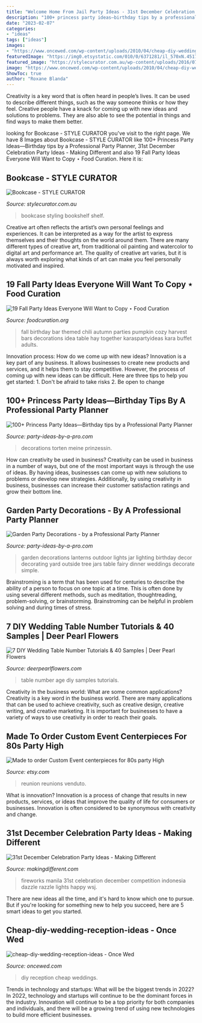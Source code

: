 ```yaml
---
title: "Welcome Home From Jail Party Ideas - 31st December Celebration Party Ideas"
description: "100+ princess party ideas—birthday tips by a professional party planner"
date: "2023-02-07"
categories:
- "ideas"
tags: ["ideas"]
images:
- "https://www.oncewed.com/wp-content/uploads/2010/04/cheap-diy-wedding-reception-ideas.jpg"
featuredImage: "https://img0.etsystatic.com/010/0/6371281/il_570xN.451765330_77aq.jpg"
featured_image: "https://stylecurator.com.au/wp-content/uploads/2016/07/Bookcase.jpg"
image: "https://www.oncewed.com/wp-content/uploads/2010/04/cheap-diy-wedding-reception-ideas.jpg"
ShowToc: true
author: "Roxane Blanda"
---
```



Creativity is a key word that is often heard in people’s lives. It can be used to describe different things, such as the way someone thinks or how they feel. Creative people have a knack for coming up with new ideas and solutions to problems. They are also able to see the potential in things and find ways to make them better.

	

		
looking for Bookcase - STYLE CURATOR you've visit to the right page. We have 8 Images about Bookcase - STYLE CURATOR like 100+ Princess Party Ideas—Birthday tips by a Professional Party Planner, 31st December Celebration Party Ideas - Making Different and also 19 Fall Party Ideas Everyone Will Want to Copy ⋆ Food Curation. Here it is:
		
    
## Bookcase - STYLE CURATOR

<img loading=lazy src="https://stylecurator.com.au/wp-content/uploads/2016/07/Bookcase.jpg" onerror="this.onerror=null;this.src='https://tse3.mm.bing.net/th?id=OIP.QwMtvFzpOWmgxcPoZQ4yHwHaLH&amp;pid=15.1';" alt="Bookcase - STYLE CURATOR">

_Source: stylecurator.com.au_

>bookcase styling bookshelf shelf. 

	

Creative art often reflects the artist’s own personal feelings and experiences. It can be interpreted as a way for the artist to express themselves and their thoughts on the world around them. There are many different types of creative art, from traditional oil painting and watercolor to digital art and performance art. The quality of creative art varies, but it is always worth exploring what kinds of art can make you feel personally motivated and inspired.

    
## 19 Fall Party Ideas Everyone Will Want To Copy ⋆ Food Curation

<img loading=lazy src="http://foodcuration.org/wp-content/uploads/2017/10/772f986657632c126bb12657f2bf5cd5.jpg" onerror="this.onerror=null;this.src='https://tse3.mm.bing.net/th?id=OIP.gWJYfwt_IsRauoKdYLiROwHaLH&amp;pid=15.1';" alt="19 Fall Party Ideas Everyone Will Want to Copy ⋆ Food Curation">

_Source: foodcuration.org_

>fall birthday bar themed chili autumn parties pumpkin cozy harvest bars decorations idea table hay together karaspartyideas kara buffet adults. 

	

Innovation process: How do we come up with new ideas?
Innovation is a key part of any business. It allows businesses to create new products and services, and it helps them to stay competitive. However, the process of coming up with new ideas can be difficult. Here are three tips to help you get started: 1. Don't be afraid to take risks 2. Be open to change 
    
## 100+ Princess Party Ideas—Birthday Tips By A Professional Party Planner

<img loading=lazy src="https://www.party-ideas-by-a-pro.com/image-files/princessfood3c.jpg" onerror="this.onerror=null;this.src='https://tse4.mm.bing.net/th?id=OIP.25fnwnUVd3UYzJAgIxmH_QHaHZ&amp;pid=15.1';" alt="100+ Princess Party Ideas—Birthday tips by a Professional Party Planner">

_Source: party-ideas-by-a-pro.com_

>decorations torten meine prinzessin. 

	

How can creativity be used in business?
Creativity can be used in business in a number of ways, but one of the most important ways is through the use of ideas. By having ideas, businesses can come up with new solutions to problems or develop new strategies. Additionally, by using creativity in business, businesses can increase their customer satisfaction ratings and grow their bottom line.

    
## Garden Party Decorations - By A Professional Party Planner

<img loading=lazy src="http://www.party-ideas-by-a-pro.com/image-files/garden-party-decorations-glass-jar-lanterns.jpg" onerror="this.onerror=null;this.src='https://tse1.mm.bing.net/th?id=OIP.0UZRAnyFCUGl1u8qw2VWCQHaFx&amp;pid=15.1';" alt="Garden Party Decorations - by a Professional Party Planner">

_Source: party-ideas-by-a-pro.com_

>garden decorations lanterns outdoor lights jar lighting birthday decor decorating yard outside tree jars table fairy dinner weddings decorate simple. 

	

Brainstroming is a term that has been used for centuries to describe the ability of a person to focus on one topic at a time. This is often done by using several different methods, such as meditation, thoughtreading, problem-solving, or brainstorming. Brainstroming can be helpful in problem solving and during times of stress.

    
## 7 DIY Wedding Table Number Tutorials &amp; 40 Samples | Deer Pearl Flowers

<img loading=lazy src="https://www.deerpearlflowers.com/wp-content/uploads/2017/01/Age-Wedding-Table-Number-Centerpiece-2.jpg" onerror="this.onerror=null;this.src='https://tse1.mm.bing.net/th?id=OIP.EBtFSd73_VHBX_uGbNrT6gHaLH&amp;pid=15.1';" alt="7 DIY Wedding Table Number Tutorials &amp; 40 Samples | Deer Pearl Flowers">

_Source: deerpearlflowers.com_

>table number age diy samples tutorials. 

	

Creativity in the business world: What are some common applications?
Creativity is a key word in the business world. There are many applications that can be used to achieve creativity, such as creative design, creative writing, and creative marketing. It is important for businesses to have a variety of ways to use creativity in order to reach their goals.

    
## Made To Order Custom Event Centerpieces For 80s Party High

<img loading=lazy src="https://img0.etsystatic.com/010/0/6371281/il_570xN.451765330_77aq.jpg" onerror="this.onerror=null;this.src='https://tse2.mm.bing.net/th?id=OIP.R4hVRPYrwlfnD7HWCHNFvwHaJ4&amp;pid=15.1';" alt="Made to order Custom Event centerpieces for 80s party High">

_Source: etsy.com_

>reunion reunions venduto. 

	

What is innovation?
Innovation is a process of change that results in new products, services, or ideas that improve the quality of life for consumers or businesses. Innovation is often considered to be synonymous with creativity and change.

    
## 31st December Celebration Party Ideas - Making Different

<img loading=lazy src="https://www.makingdifferent.com/wp-content/uploads/2014/11/Happy-New-Year-2015.jpg" onerror="this.onerror=null;this.src='https://tse4.mm.bing.net/th?id=OIP.0EeMzeEDwxbD79hOldrurAHaE8&amp;pid=15.1';" alt="31st December Celebration Party Ideas - Making Different">

_Source: makingdifferent.com_

>fireworks manila 31st celebration december competition indonesia dazzle razzle lights happy wsj. 

	

There are new ideas all the time, and it's hard to know which one to pursue. But if you're looking for something new to help you succeed, here are 5 smart ideas to get you started.

    
## Cheap-diy-wedding-reception-ideas - Once Wed

<img loading=lazy src="https://www.oncewed.com/wp-content/uploads/2010/04/cheap-diy-wedding-reception-ideas.jpg" onerror="this.onerror=null;this.src='https://tse4.mm.bing.net/th?id=OIP.0YqCTCxwGm3AMKDwx-yAtwHaE7&amp;pid=15.1';" alt="cheap-diy-wedding-reception-ideas - Once Wed">

_Source: oncewed.com_

>diy reception cheap weddings. 

	

Trends in technology and startups: What will be the biggest trends in 2022?
In 2022, technology and startups will continue to be the dominant forces in the industry. Innovation will continue to be a top priority for both companies and individuals, and there will be a growing trend of using new technologies to build more efficient businesses.

